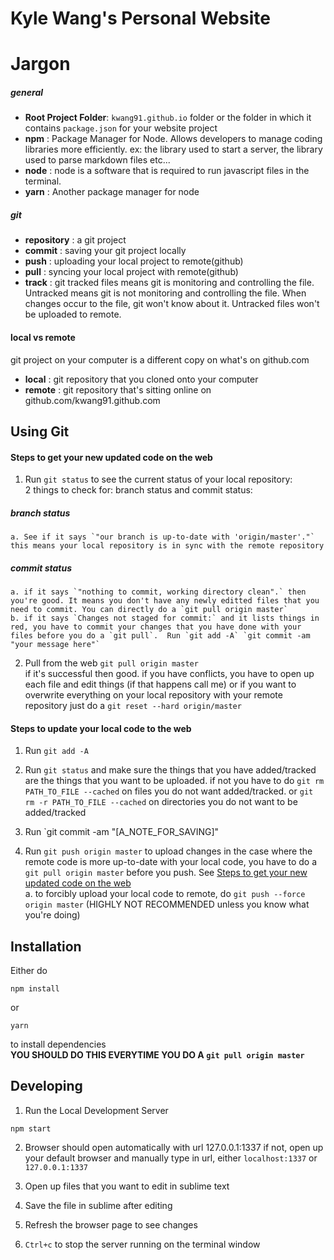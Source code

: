 Kyle Wang's Personal Website
============================

# Jargon
##### general
* **Root Project Folder**: `kwang91.github.io` folder or the folder in which it contains `package.json` for your website project 
* **npm** : Package Manager for Node. Allows developers to manage coding libraries more efficiently. ex: the library used to start a server, the library used to parse markdown files etc...
* **node** : node is a software that is required to run javascript files in the terminal.
* **yarn** : Another package manager for node    
   
##### git  
   
* **repository** : a git project
* **commit** : saving your git project locally
* **push** : uploading your local project to remote(github)
* **pull** : syncing your local project with remote(github)
* **track** : git tracked files  means git is monitoring and controlling the file. Untracked means git is not monitoring and controlling the file. When changes occur to the file, git won't know about it. Untracked files won't be uploaded to remote.

#### local vs remote
git project on your computer is a different copy on what's on github.com
* **local** : git repository that you cloned onto your computer 
* **remote** :  git repository that's sitting online on github.com/kwang91.github.com

## Using Git

#### Steps to get your new updated code on the web
1. Run `git status` to see the current status of your local repository:  
  2 things to check for:  branch status and commit status:   

##### branch status  

    a. See if it says `"our branch is up-to-date with 'origin/master'."` this means your local repository is in sync with the remote repository     

##### commit status  

    a. if it says `"nothing to commit, working directory clean".` then you're good. It means you don't have any newly editted files that you need to commit. You can directly do a `git pull origin master`    
    b. if it says `Changes not staged for commit:` and it lists things in red, you have to commit your changes that you have done with your files before you do a `git pull`.  Run `git add -A` `git commit -am "your message here"`

2. Pull from the web `git pull origin master`  
  if it's successful then good.
  if you have conflicts, you have to open up each file and edit things (if that happens call me)
  or if you want to overwrite everything on your local repository with your remote repository just do a `git reset --hard origin/master`

#### Steps to update your local code to the web

1. Run `git add -A` 
2. Run `git status` and make sure the things that you have added/tracked are the things that you want to be uploaded. 
   if not you have to do `git rm PATH_TO_FILE --cached` on files you do not want added/tracked. or `git rm -r PATH_TO_FILE --cached` on directories you do not want to be added/tracked

3. Run `git commit -am "[A_NOTE_FOR_SAVING]"

4. Run `git push origin master` to upload changes
  in the case where the remote code is more up-to-date with your local code, you have to do a `git pull origin master` before you push. See [Steps to get your new updated code on the web](#steps-to-get-your-new-updated-code-on-the-web)  
  a. to forcibly upload your local code to remote, do `git push --force origin master` (HIGHLY NOT RECOMMENDED unless you know what you're doing)


## Installation
Either do 
```
npm install
```
or
```
yarn
```
to install dependencies  
**YOU SHOULD DO THIS EVERYTIME YOU DO A `git pull origin master`**

## Developing

1. Run the Local Development Server 
```
npm start
```

2. Browser should open automatically with url 127.0.0.1:1337 if not, open up your default browser and manually type in url, either `localhost:1337` or `127.0.0.1:1337`

3. Open up files that you want to edit in sublime text  

4. Save the file in sublime after editing

5. Refresh the browser page to see changes

6. `Ctrl+c` to stop the server running on the terminal window



